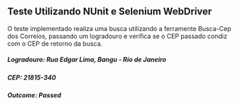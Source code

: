 ## Teste Utilizando NUnit e Selenium WebDriver

O teste implementado realiza uma busca utilizando a ferramente Busca-Cep dos Correios, passando um logradouro e verifica se o CEP passado condiz com o CEP de retorno da busca.

##### Logradouro: Rua Edgar Lima, Bangu - Rio de Janeiro
##### CEP: 21815-340
##### Outcome: Passed